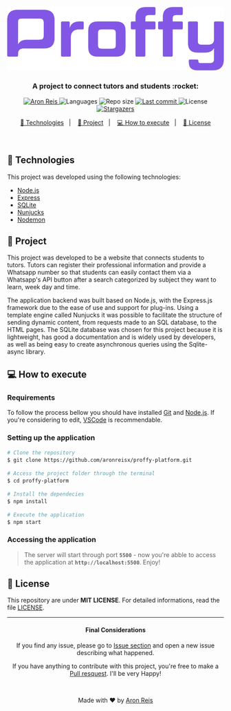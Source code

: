 <div align="center">
    <img alt="Logo Proffy" src="/.github/logo.svg" />
    <h3>A project to connect tutors and students :rocket:</h3>
</div>

<p align="center">
   <a href="https://www.linkedin.com/in/aronreis/">
      <img alt="Aron Reis" src="https://img.shields.io/badge/-AronReis-0A66C2?style=flat&logo=Linkedin&logoColor=white" />
   </a>

  <img alt="Languages" src="https://img.shields.io/github/languages/count/aronreisx/proffy-platform?color=%4d0000">

  <img alt="Repo size" src="https://img.shields.io/github/repo-size/aronreisx/proffy-platform?color=orange">

  <a href="https://github.com/aronreisx/README-proffy-platform/commits/master">
    <img alt="Last commit" src="https://img.shields.io/github/last-commit/aronreisx/proffy-platform?color=ff69b4">
  </a>
    
   <img alt="License" src="https://img.shields.io/badge/license-MIT-8622f8">
   <a href="https://github.com/grioos/proffy-discovery/stargazers">
    <img alt="Stargazers" src="https://img.shields.io/github/stars/aronreisx/proffy-platform?style=social">
  </a>

</p>


<p align="center">
  <a href="#-technologies">🚀 Technologies</a>&nbsp;&nbsp;&nbsp;|&nbsp;&nbsp;&nbsp;
  <a href="#-project">📃 Project</a>&nbsp;&nbsp;&nbsp;|&nbsp;&nbsp;&nbsp;
  <a href="#-how-to-execute">💻 How to execute</a>&nbsp;&nbsp;&nbsp;|&nbsp;&nbsp;&nbsp;
  <a href="#-license">📝 License</a>
</p>

<br>


## 🚀 Technologies

This project was developed using the following technologies:

- [Node.js](https://nodejs.org/en/)
- [Express](https://expressjs.com/)
- [SQLite](https://www.sqlite.org/index.html)
- [Nunjucks](https://mozilla.github.io/nunjucks/)
- [Nodemon](https://nodemon.io/)

## 📃 Project

This project was developed to be a website that connects students to tutors. Tutors can register their professional information and provide a Whatsapp number so that students can easily contact them via a Whatsapp's API button after a search categorized by subject they want to learn, week day and time.

The application backend was built based on Node.js, with the Express.js framework due to the ease of use and support for plug-ins. Using a template engine called Nunjucks it was possible to facilitate the structure of sending dynamic content, from requests made to an SQL database, to the HTML pages. The SQLite database was chosen for this project because it is lightweight, has good a documentation and is widely used by developers, as well as being easy to create asynchronous queries using the Sqlite-async library.

## 💻 How to execute

### Requirements

To follow the process bellow you should have installed [Git](https://git-scm.com) and [Node.js](https://nodejs.org/en/). If you're considering to edit, [VSCode](https://code.visualstudio.com/) is recommendable.

### Setting up the application

```bash
# Clone the repository
$ git clone https://github.com/aronreisx/proffy-platform.git
```

```bash
# Access the project folder through the terminal
$ cd proffy-platform
```

```bash
# Install the dependecies
$ npm install
```

```bash
# Execute the application
$ npm start
```

### Accessing the application

> The server will start through port **`5500`** - now you're abble to access the application at **`http://localhost:5500`**. Enjoy!

## 📝 License

This repository are under **MIT LICENSE**. For detailed informations, read the file [LICENSE](LICENSE.md). 

---
<h4 align="center">Final Considerations</h4>
<p align="center">If you find any issue, please go to <a href="https://github.com/aronreisx/happy-orphanages/issues">Issue section</a> and open a new issue describing what happened.</p>
<p align="center">If you have anything to contribute with this project, you're free to make a <a href="https://github.com/aronreisx/happy-orphanages/pulls">Pull resquest</a>. I'll be very Happy!</p>
<br>
<p align="center">Made with ♥ by <a href="https://www.linkedin.com/in/aronreis/">Aron Reis</a></p>
